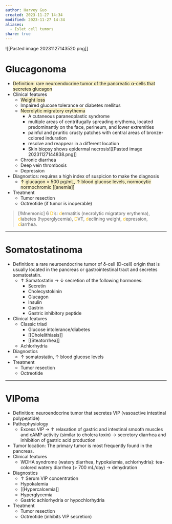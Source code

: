 ```yaml
---
author: Harvey Guo
created: 2023-11-27 14:34
modified: 2023-11-27 14:34
aliases:
  - Islet cell tumors
share: true
---
```

![[Pasted image 20231127143520.png]]
# Glucagonoma
- <span style="background:rgba(240, 200, 0, 0.2)">Definition: rare neuroendocrine tumor of the pancreatic α-cells that secretes glucagon</span>
- Clinical features
	- <span style="background:rgba(240, 200, 0, 0.2)">Weight loss</span>
	- Impaired glucose tolerance or diabetes mellitus
	- <span style="background:rgba(240, 200, 0, 0.2)">Necrolytic migratory erythema</span>
		- A cutaneous paraneoplastic syndrome
		- multiple areas of centrifugally spreading erythema, located predominantly on the face, perineum, and lower extremities
		- painful and pruritic crusty patches with central areas of bronze-colored induration
		- resolve and reappear in a different location
		- Skin biopsy shows epidermal necrosis![[Pasted image 20231127144838.png]]
	- Chronic diarrhea
	- Deep vein thrombosis
	- Depression
- Diagnostics: requires a high index of suspicion to make the diagnosis
	- <span style="background:rgba(240, 200, 0, 0.2)">↑ glucagon > 500 pg/mL, ↑ blood glucose levels, normocytic normochromic [[anemia]]</span>
- Treatment
	- Tumor resection
	- Octreotide (if tumor is inoperable)

>[!Mnemonic] 
>6 <font color="#ffc000">D</font>’s: <font color="#ffc000">d</font>ermatitis (necrolytic migratory erythema), <font color="#ffc000">d</font>iabetes (hyperglycemia), <font color="#ffc000">D</font>VT, <font color="#ffc000">d</font>eclining weight, <font color="#ffc000">d</font>epression, <font color="#ffc000">d</font>iarrhea.

---
# Somatostatinoma
- Definition: a rare neuroendocrine tumor of δ-cell (D-cell) origin that is usually located in the pancreas or gastrointestinal tract and secretes somatostatin.
	- ↑ Somatostatin → ↓ secretion of the following hormones:
		- Secretin
		- Cholecystokinin
		- Glucagon
		- Insulin
		- Gastrin
		- Gastric inhibitory peptide
- Clinical features
	- Classic triad
		- Glucose intolerance/diabetes
		- [[Cholelithiasis]]
		- [[Steatorrhea]]
	- Achlorhydria
- Diagnostics
	- ↑ somatostatin, ↑ blood glucose levels
- Treatment
	- Tumor resection
	- Octreotide

---
# VIPoma
- Definition: neuroendocrine tumor that secretes VIP (vasoactive intestinal polypeptide)
- Pathophysiology
	- Excess VIP → ↑ relaxation of gastric and intestinal smooth muscles and cAMP activity (similar to cholera toxin) → secretory diarrhea and inhibition of gastric acid production
- Tumor location: The primary tumor is most frequently found in the pancreas.
- Clinical features
	- WDHA syndrome (watery diarrhea, hypokalemia, achlorhydria): tea-colored watery diarrhea (> 700 mL/day) → dehydration
- Diagnostics
	- ↑ Serum VIP concentration
	- Hypokalemia
	- [[Hypercalcemia]]
	- Hyperglycemia
	- Gastric achlorhydria or hypochlorhydria
- Treatment
	- Tumor resection
	- Octreotide (inhibits VIP secretion)